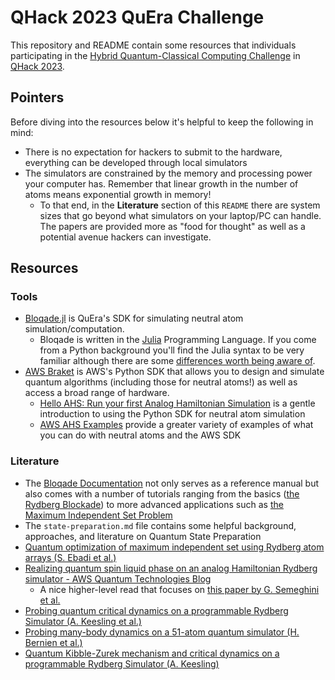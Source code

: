 # QHack 2023 QuEra Challenge

This repository and README contain some resources that individuals participating in the [Hybrid Quantum-Classical Computing Challenge](https://github.com/XanaduAI/QHack2023#hybrid-quantum-classical-computing-challenge) in [QHack 2023](https://qhack.ai/).

## Pointers
 
Before diving into the resources below it's helpful to keep the following in mind:

* There is no expectation for hackers to submit to the hardware, everything can be developed through local simulators
* The simulators are constrained by the memory and processing power your computer has. Remember that linear growth in the number of atoms means exponential growth in memory!
  * To that end, in the __Literature__ section of this `README` there are system sizes that go beyond what simulators on your laptop/PC can handle. The papers are provided more as "food for thought" as well as a potential avenue hackers can investigate.

## Resources

### Tools

* [Bloqade.jl](https://github.com/QuEraComputing/Bloqade.jl) is QuEra's SDK for simulating neutral atom simulation/computation.
  * Bloqade is written in the [Julia](https://julialang.org/) Programming Language. If you come from a Python background you'll find the Julia syntax to be very familiar although there are some [differences worth being aware of](https://docs.julialang.org/en/v1/manual/noteworthy-differences/#Noteworthy-differences-from-Python). 
* [AWS Braket](https://github.com/aws/amazon-braket-sdk-python) is AWS's Python SDK that allows you to design and simulate quantum algorithms (including those for neutral atoms!) as well as access a broad range of hardware.
  * [Hello AHS: Run your first Analog Hamiltonian Simulation](https://docs.aws.amazon.com/braket/latest/developerguide/braket-get-started-hello-ahs.html#braket-get-started-analyzing-simulator-results) is a gentle introduction to using the Python SDK for neutral atom simulation
  * [AWS AHS Examples](https://github.com/aws/amazon-braket-examples/tree/main/examples/analog_hamiltonian_simulation) provide a greater variety of examples of what you can do with neutral atoms and the AWS SDK

### Literature

* The [Bloqade Documentation](https://queracomputing.github.io/Bloqade.jl/dev/) not only serves as a reference manual but also comes with a number of tutorials ranging from the basics ([the Rydberg Blockade](https://queracomputing.github.io/Bloqade.jl/dev/tutorials/1.blockade/main/])) to more advanced applications such as [the Maximum Independent Set Problem](https://queracomputing.github.io/Bloqade.jl/dev/tutorials/1.blockade/main/)
* The `state-preparation.md` file contains some helpful background, approaches, and literature on Quantum State Preparation
* [Quantum optimization of maximum independent set using Rydberg atom arrays (S. Ebadi et al.)](https://www.science.org/doi/10.1126/science.abo6587)
* [Realizing quantum spin liquid phase on an analog Hamiltonian Rydberg simulator - AWS Quantum Technologies Blog](https://aws.amazon.com/blogs/quantum-computing/realizing-quantum-spin-liquid-phase-on-an-analog-hamiltonian-rydberg-simulator/)
  * A nice higher-level read that focuses on [this paper by G. Semeghini et al.](https://www.science.org/doi/10.1126/science.abi8794)
* [Probing quantum critical dynamics on a programmable Rydberg Simulator (A. Keesling et al.)](https://authors.library.caltech.edu/92399/11/1809.05540.pdf)
* [Probing many-body dynamics on a 51-atom quantum simulator (H. Bernien et al.)](https://www.nature.com/articles/nature24622)
* [Quantum Kibble-Zurek mechanism and critical dynamics on a programmable Rydberg Simulator (A. Keesling)](https://www.nature.com/articles/s41586-019-1070-1)